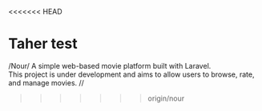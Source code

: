 <<<<<<< HEAD

Taher test
=======
/Nour/
A simple web-based movie platform built with Laravel.  
This project is under development and aims to allow users to browse, rate, and manage movies.
//
>>>>>>> origin/nour
